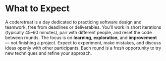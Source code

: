 # What to Expect

A coderetreat is a day dedicated to practicing software design and teamwork, free from deadlines or deliverables. You’ll work in short iterations (typically 45–60 minutes), pair with different people, and reset the code between rounds. The focus is on **learning**, **exploration**, and **improvement** — not finishing a project. Expect to experiment, make mistakes, and discuss ideas openly with other participants. Each round is a fresh opportunity to try new techniques and refine your approach.